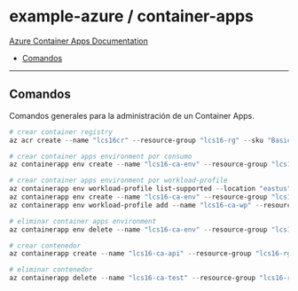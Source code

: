 # example-azure / container-apps

[Azure Container Apps Documentation](https://learn.microsoft.com/en-us/azure/container-apps)

- [Comandos](#comandos)

---

## Comandos

Comandos generales para la administración de un Container Apps.

```powershell
# crear container registry
az acr create --name "lcs16cr" --resource-group "lcs16-rg" --sku "Basic" --admin-enabled "true"

# crear container apps environment por consumo
az containerapp env create --name "lcs16-ca-env" --resource-group "lcs16-rg" --logs-destination "none" --enable-workload-profiles "false"

# crear container apps environment por workload-profile
az containerapp env workload-profile list-supported --location "eastus"
az containerapp env create --name "lcs16-ca-env" --resource-group "lcs16-rg" --logs-destination "none" --enable-workload-profiles "true"
az containerapp env workload-profile add --name "lcs16-ca-wp" --resource-group "lcs16-rg" --workload-profile-name "lcs16-ca-env" --workload-profile-type "D4" --min-nodes 1 --max-nodes 1

# eliminar container apps environment
az containerapp env delete --name "lcs16-ca-env" --resource-group "lcs16-rg"
```

```powershell
# crear contenedor
az containerapp create --name "lcs16-ca-api" --resource-group "lcs16-rg" --environment "lcs16-ca-env" --image "lcs16cr.azurecr.io/net-static-web-app:latest" --registry-server "lcs16cr.azurecr.io" --ingress 'external' --target-port 8080 --query properties.configuration.ingress.fqdn

# eliminar contenedor
az containerapp delete --name "lcs16-ca-test" --resource-group "lcs16-rg"
```
